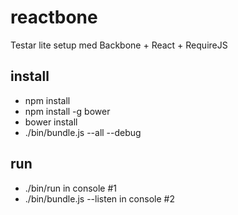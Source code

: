 reactbone
=========

Testar lite setup med Backbone + React + RequireJS

install
-------
* npm install
* npm install -g bower
* bower install
* ./bin/bundle.js --all --debug

run
---
* ./bin/run in console #1
* ./bin/bundle.js --listen in console #2

